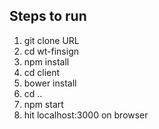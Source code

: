 ## Steps to run

1. git clone URL
2. cd wt-finsign
3. npm install
4. cd client
5. bower install
6. cd ..
7. npm start
8. hit localhost:3000 on browser